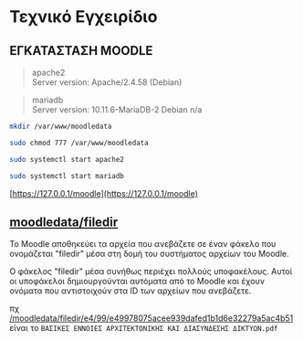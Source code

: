 # Τεχνικό Εγχειρίδιο

## ΕΓΚΑΤΑΣΤΑΣΗ MOODLE

> apache2 <br>
> Server version: Apache/2.4.58 (Debian)

> mariadb <br>
> Server version: 10.11.6-MariaDB-2 Debian n/a

```bash
mkdir /var/www/moodledata
```

```bash
sudo chmod 777 /var/www/moodledata
```

```bash
sudo systemctl start apache2
```

```bash
sudo systemctl start mariadb
```

[https://127.0.0.1/moodle](https://127.0.0.1/moodle)


## [moodledata/filedir](./moodledata/filedir)

Το Moodle αποθηκεύει τα αρχεία που ανεβάζετε σε έναν φάκελο που ονομάζεται "filedir" μέσα στη δομή του συστήματος αρχείων του Moodle.

Ο φάκελος "filedir" μέσα συνήθως περιέχει πολλούς υποφακέλους. Αυτοί οι υποφάκελοι δημιουργούνται αυτόματα από το Moodle και έχουν ονόματα που αντιστοιχούν στα ID των αρχείων που ανεβάζετε.

πχ [/moodledata/filedir/e4/99/e49978075acee939dafed1b1d6e32279a5ac4b51](/moodledata/filedir/e4/99/e49978075acee939dafed1b1d6e32279a5ac4b51) είναι το `ΒΑΣΙΚΕΣ ΕΝΝΟΙΕΣ ΑΡΧΙΤΕΚΤΟΝΙΚΗΣ ΚΑΙ ΔΙΑΣΥΝΔΕΣΗΣ ΔΙΚΤΥΩΝ.pdf`
